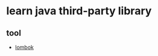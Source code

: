 # learn java third-party library

## tool

- [lombok](https://github.com/gaoxinge/something/tree/master/learn%20java%20third-party%20library/lombok)